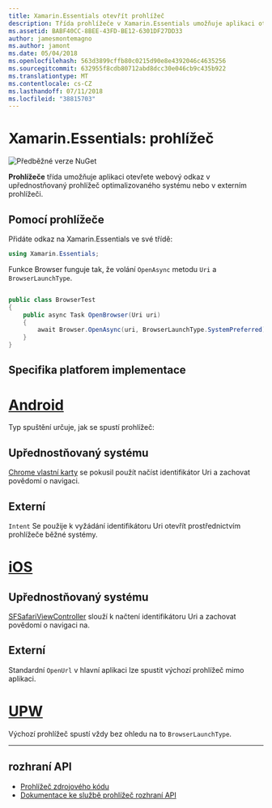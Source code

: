 ```yaml
---
title: Xamarin.Essentials otevřít prohlížeč
description: Třída prohlížeče v Xamarin.Essentials umožňuje aplikaci otevřete webový odkaz v upřednostňovaný prohlížeč optimalizovaného systému nebo v externím prohlížeči.
ms.assetid: BABF40CC-8BEE-43FD-BE12-6301DF27DD33
author: jamesmontemagno
ms.author: jamont
ms.date: 05/04/2018
ms.openlocfilehash: 563d3899cffb80c0215d90e8e4392046c4635256
ms.sourcegitcommit: 632955f8cdb80712abd8dcc30e046cb9c435b922
ms.translationtype: MT
ms.contentlocale: cs-CZ
ms.lasthandoff: 07/11/2018
ms.locfileid: "38815703"
---
```

# <a name="xamarinessentials-browser"></a>Xamarin.Essentials: prohlížeč

![Předběžné verze NuGet](~/media/shared/pre-release.png)

**Prohlížeče** třída umožňuje aplikaci otevřete webový odkaz v upřednostňovaný prohlížeč optimalizovaného systému nebo v externím prohlížeči.

## <a name="using-browser"></a>Pomocí prohlížeče

Přidáte odkaz na Xamarin.Essentials ve své třídě:

```csharp
using Xamarin.Essentials;
```

Funkce Browser funguje tak, že volání `OpenAsync` metodu `Uri` a `BrowserLaunchType`.

```csharp

public class BrowserTest
{
    public async Task OpenBrowser(Uri uri)
    {
        await Browser.OpenAsync(uri, BrowserLaunchType.SystemPreferred);
    }
}
```

## <a name="platform-implementation-specifics"></a>Specifika platforem implementace

# <a name="androidtabandroid"></a>[Android](#tab/android)

Typ spuštění určuje, jak se spustí prohlížeč:

## <a name="system-preferred"></a>Upřednostňovaný systému

[Chrome vlastní karty](https://developer.chrome.com/multidevice/android/customtabs) se pokusil použít načíst identifikátor Uri a zachovat povědomí o navigaci.

## <a name="external"></a>Externí

`Intent` Se použije k vyžádání identifikátoru Uri otevřít prostřednictvím prohlížeče běžné systémy.

# <a name="iostabios"></a>[iOS](#tab/ios)

## <a name="system-preferred"></a>Upřednostňovaný systému

[SFSafariViewController](https://developer.xamarin.com/api/type/SafariServices.SFSafariViewController/) slouží k načtení identifikátoru Uri a zachovat povědomí o navigaci na.

## <a name="external"></a>Externí

Standardní `OpenUrl` v hlavní aplikaci lze spustit výchozí prohlížeč mimo aplikaci.

# <a name="uwptabuwp"></a>[UPW](#tab/uwp)

Výchozí prohlížeč spustí vždy bez ohledu na to `BrowserLaunchType`.

--------------

## <a name="api"></a>rozhraní API

- [Prohlížeč zdrojového kódu](https://github.com/xamarin/Essentials/tree/master/Xamarin.Essentials/Browser)
- [Dokumentace ke službě prohlížeč rozhraní API](xref:Xamarin.Essentials.Browser)
